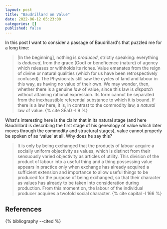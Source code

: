 ```yaml
---
layout: post
title: "Baudrillard on Value"
date: 2022-06-12 05:23:00
categories: []
published: false
---
```


In this post I want to consider a passage of Baudrillard's that puzzled me for a long time:

> [In the beginning], nothing is _produced_, strictly speaking: everything is _deduced_, from the grace (God) or beneficence (nature) of agency which releases or withholds its riches. Value emanates from the reign of divine or natural qualities (which for us have been retrospectively confused). The Physiocrats still saw the cycles of land and labour in this way, as having no value of their own. We may wonder, then, whether there is a genuine _law_ of value, since this law is _dispatch_ without attaining rational expression. Its form cannot be separated from the inexhaustible referential substance to which it is bound. If there is a law here, it is, in contrast to the commodity law, a _natural_ law of value. {% cite SEaD -l 9 %}

What's interesting here is the claim that in its natural stage (and here Baudrillard is describing the first stage of his genealogy of value which later moves through the commodity and structural stages), value cannot properly be spoken of as ‘value’ at all. Why does he say this?

> It is only by being exchanged that the products of labour acquire a socially uniform objectivity as values, which is distinct from their sensuously varied objectivity as articles of utility. This division of the product of labour into a useful thing and a thing possessing value appears in practice only when exchange has already acquired a sufficient extension and importance to allow useful things to be produced for the purpose of being exchanged, so that their character as values has already to be taken into consideration during production. From this moment on, the labour of the individual producer acquires a twofold social character. {% cite capital -l 166 %}


## References
{% bibliography --cited %}
